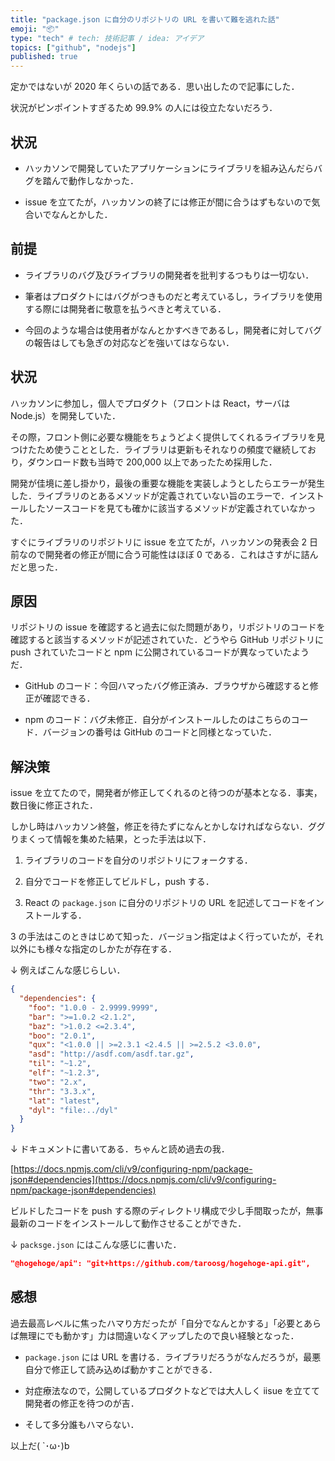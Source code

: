 ```yaml
---
title: "package.json に自分のリポジトリの URL を書いて難を逃れた話"
emoji: "📦"
type: "tech" # tech: 技術記事 / idea: アイデア
topics: ["github", "nodejs"]
published: true
---
```


定かではないが 2020 年くらいの話である．思い出したので記事にした．

状況がピンポイントすぎるため 99.9% の人には役立たないだろう．

## 状況

- ハッカソンで開発していたアプリケーションにライブラリを組み込んだらバグを踏んで動作しなかった．

- issue を立てたが，ハッカソンの終了には修正が間に合うはずもないので気合いでなんとかした．

## 前提

- ライブラリのバグ及びライブラリの開発者を批判するつもりは一切ない．

- 筆者はプロダクトにはバグがつきものだと考えているし，ライブラリを使用する際には開発者に敬意を払うべきと考えている．

- 今回のような場合は使用者がなんとかすべきであるし，開発者に対してバグの報告はしても急ぎの対応などを強いてはならない．

## 状況

ハッカソンに参加し，個人でプロダクト（フロントは React，サーバは Node.js）を開発していた．

その際，フロント側に必要な機能をちょうどよく提供してくれるライブラリを見つけたため使うこととした．ライブラリは更新もそれなりの頻度で継続しており，ダウンロード数も当時で 200,000 以上であったため採用した．

開発が佳境に差し掛かり，最後の重要な機能を実装しようとしたらエラーが発生した．ライブラリのとあるメソッドが定義されていない旨のエラーで．インストールしたソースコードを見ても確かに該当するメソッドが定義されていなかった．

すぐにライブラリのリポジトリに issue を立てたが，ハッカソンの発表会 2 日前なので開発者の修正が間に合う可能性はほぼ 0 である．これはさすがに詰んだと思った．

## 原因

リポジトリの issue を確認すると過去に似た問題があり，リポジトリのコードを確認すると該当するメソッドが記述されていた．どうやら GitHub リポジトリに push されていたコードと npm に公開されているコードが異なっていたようだ．

- GitHub のコード：今回ハマったバグ修正済み．ブラウザから確認すると修正が確認できる．

- npm のコード：バグ未修正．自分がインストールしたのはこちらのコード．バージョンの番号は GitHub のコードと同様となっていた．

## 解決策

issue を立てたので，開発者が修正してくれるのと待つのが基本となる．事実，数日後に修正された．

しかし時はハッカソン終盤，修正を待たずになんとかしなければならない．ググりまくって情報を集めた結果，とった手法は以下．

1. ライブラリのコードを自分のリポジトリにフォークする．

2. 自分でコードを修正してビルドし，push する．

3. React の `package.json` に自分のリポジトリの URL を記述してコードをインストールする．

3 の手法はこのときはじめて知った．バージョン指定はよく行っていたが，それ以外にも様々な指定のしかたが存在する．

↓ 例えばこんな感じらしい．

```json
{
  "dependencies": {
    "foo": "1.0.0 - 2.9999.9999",
    "bar": ">=1.0.2 <2.1.2",
    "baz": ">1.0.2 <=2.3.4",
    "boo": "2.0.1",
    "qux": "<1.0.0 || >=2.3.1 <2.4.5 || >=2.5.2 <3.0.0",
    "asd": "http://asdf.com/asdf.tar.gz",
    "til": "~1.2",
    "elf": "~1.2.3",
    "two": "2.x",
    "thr": "3.3.x",
    "lat": "latest",
    "dyl": "file:../dyl"
  }
}
```

↓ ドキュメントに書いてある．ちゃんと読め過去の我．

[https://docs.npmjs.com/cli/v9/configuring-npm/package-json#dependencies](https://docs.npmjs.com/cli/v9/configuring-npm/package-json#dependencies)

ビルドしたコードを push する際のディレクトリ構成で少し手間取ったが，無事最新のコードをインストールして動作させることができた．

↓ `packsge.json` にはこんな感じに書いた．

```json
"@hogehoge/api": "git+https://github.com/taroosg/hogehoge-api.git",
```

## 感想

過去最高レベルに焦ったハマり方だったが「自分でなんとかする」「必要とあらば無理にでも動かす」力は間違いなくアップしたので良い経験となった．

- `package.json` には URL を書ける．ライブラリだろうがなんだろうが，最悪自分で修正して読み込めば動かすことができる．

- 対症療法なので，公開しているプロダクトなどでは大人しく iisue を立てて開発者の修正を待つのが吉．

- そして多分誰もハマらない．

以上だ( `･ω･)b
